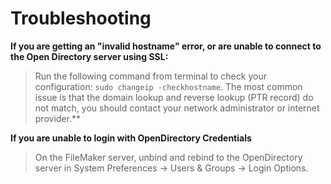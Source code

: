 # Troubleshooting

**If you are getting an "invalid hostname" error, or are unable to connect to the Open Directory server using SSL:**
	
>Run the following command from terminal to check your configuration: ``` sudo changeip -checkhostname ```. The most common issue is that the domain lookup and reverse lookup (PTR record) do not match, you should contact your network administrator or internet provider.**

**If you are unable to login with OpenDirectory Credentials**

> On the FileMaker server, unbind and rebind to the OpenDirectory server in System Preferences -> Users & Groups -> Login Options.